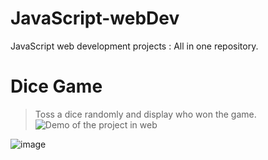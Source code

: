# JavaScript-webDev
JavaScript web development projects : All in one repository.

# Dice Game
> Toss a dice randomly and display who won the game.
![Demo of the project in web](https://user-images.githubusercontent.com/84252587/226403481-0af5a8a7-8334-48ad-94ff-31dd27e028e7.png)

![image](https://user-images.githubusercontent.com/84252587/226404426-d97f07d5-0d15-40aa-9c05-98060e1c7e98.png)
